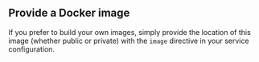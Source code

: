 


## Provide a Docker image

If you prefer to build your own images, simply provide the location of this image (whether public or private) with the `image` directive in your service configuration.

